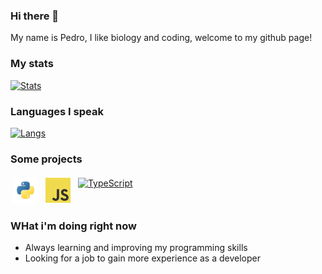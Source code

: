 ### Hi there 👋

My name is Pedro, I like biology and coding, welcome to my github page!

###  My stats

[![Stats](https://github-readme-stats.vercel.app/api?username=PedroMarquetti&show_icons=true&theme=dark)](https://github.com/PedroMarquetti)

### Languages I speak

[![Langs](https://github-readme-stats.vercel.app/api/top-langs/?username=PedroMarquetti&theme=dark)](https://github.com/PedroMarquetti)

### Some projects

<a href="https://github.com/PedroMarquetti/fii_api"><img src="https://raw.githubusercontent.com/github/explore/80688e429a7d4ef2fca1e82350fe8e3517d3494d/topics/python/python.png" alt="Python" height="40" style="vertical-align:top; margin:4px"></a>
<a href="https://github.com/PedroMarquetti/calculator"><img src="https://raw.githubusercontent.com/github/explore/80688e429a7d4ef2fca1e82350fe8e3517d3494d/topics/javascript/javascript.png" alt="Javascript" height="40" style="vertical-align:top; margin:4px"></a>
<a href="https://github.com/PedroMarquetti/React-notes-app"><img src="https://img.shields.io/badge/TypeScript-007ACC?logo=typescript&logoColor=white" alt="TypeScript" height="40" style="vertical-align:top; margin:4px"></a>

### WHat i'm doing right now

- Always learning and improving my programming skills
- Looking for a job to gain more experience as a developer


<!--
**PedroMarquetti/PedroMarquetti** is a ✨ _special_ ✨ repository because its `README.md` (this file) appears on your GitHub profile.

Here are some ideas to get you started:

- 🔭 I’m currently working on ...
- 🌱 I’m currently learning ...
- 👯 I’m looking to collaborate on ...
- 🤔 I’m looking for help with ...
- 💬 Ask me about ...
- 📫 How to reach me: ...
- 😄 Pronouns: ...
- ⚡ Fun fact: ...
-->
